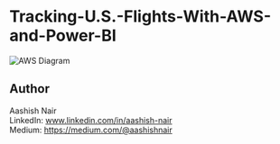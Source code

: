 # Tracking-U.S.-Flights-With-AWS-and-Power-BI

![AWS Diagram](https://github.com/anair123/Tracking-U.S.-Flights-With-AWS-and-Power-BI/assets/47230033/2db2d536-d5b2-4d51-bf41-eea9d7652d00)


## Author
Aashish Nair  
LinkedIn: www.linkedin.com/in/aashish-nair  
Medium: https://medium.com/@aashishnair
